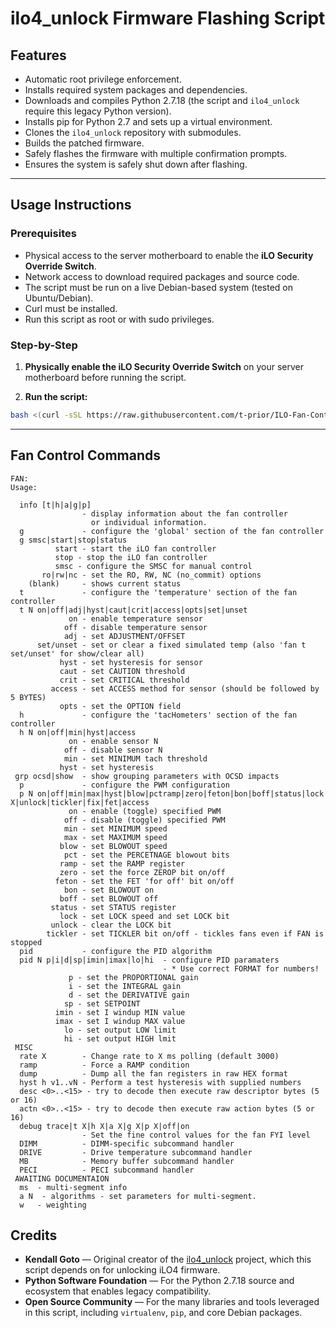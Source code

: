 # ilo4_unlock Firmware Flashing Script

## Features

- Automatic root privilege enforcement.
- Installs required system packages and dependencies.
- Downloads and compiles Python 2.7.18 (the script and `ilo4_unlock` require this legacy Python version).
- Installs pip for Python 2.7 and sets up a virtual environment.
- Clones the `ilo4_unlock` repository with submodules.
- Builds the patched firmware.
- Safely flashes the firmware with multiple confirmation prompts.
- Ensures the system is safely shut down after flashing.

---

## Usage Instructions

### Prerequisites

- Physical access to the server motherboard to enable the **iLO Security Override Switch**.
- Network access to download required packages and source code.
- The script must be run on a live Debian-based system (tested on Ubuntu/Debian).
- Curl must be installed.
- Run this script as root or with sudo privileges.

### Step-by-Step

1. **Physically enable the iLO Security Override Switch** on your server motherboard before running the script.
   
2. **Run the script:**

```bash
bash <(curl -sSL https://raw.githubusercontent.com/t-prior/ILO-Fan-Control/main/install.sh)
```
---

## Fan Control Commands

```
FAN:
Usage:

  info [t|h|a|g|p]
                - display information about the fan controller
                  or individual information.
  g             - configure the 'global' section of the fan controller
  g smsc|start|stop|status
          start - start the iLO fan controller
          stop - stop the iLO fan controller
          smsc - configure the SMSC for manual control
       ro|rw|nc - set the RO, RW, NC (no_commit) options
    (blank)     - shows current status
  t             - configure the 'temperature' section of the fan controller
  t N on|off|adj|hyst|caut|crit|access|opts|set|unset
             on - enable temperature sensor
            off - disable temperature sensor
            adj - set ADJUSTMENT/OFFSET
      set/unset - set or clear a fixed simulated temp (also 'fan t set/unset' for show/clear all)
           hyst - set hysteresis for sensor
           caut - set CAUTION threshold
           crit - set CRITICAL threshold
         access - set ACCESS method for sensor (should be followed by 5 BYTES)
           opts - set the OPTION field
  h             - configure the 'tacHometers' section of the fan controller
  h N on|off|min|hyst|access
             on - enable sensor N
            off - disable sensor N
            min - set MINIMUM tach threshold
           hyst - set hysteresis
 grp ocsd|show  - show grouping parameters with OCSD impacts
  p             - configure the PWM configuration
  p N on|off|min|max|hyst|blow|pctramp|zero|feton|bon|boff|status|lock X|unlock|tickler|fix|fet|access
             on - enable (toggle) specified PWM
            off - disable (toggle) specified PWM
            min - set MINIMUM speed
            max - set MAXIMUM speed
           blow - set BLOWOUT speed
            pct - set the PERCETNAGE blowout bits
           ramp - set the RAMP register
           zero - set the force ZEROP bit on/off
          feton - set the FET 'for off' bit on/off
            bon - set BLOWOUT on
           boff - set BLOWOUT off
         status - set STATUS register
           lock - set LOCK speed and set LOCK bit
         unlock - clear the LOCK bit
        tickler - set TICKLER bit on/off - tickles fans even if FAN is stopped
  pid           - configure the PID algorithm
  pid N p|i|d|sp|imin|imax|lo|hi  - configure PID paramaters
                                  - * Use correct FORMAT for numbers!
             p - set the PROPORTIONAL gain
             i - set the INTEGRAL gain
             d - set the DERIVATIVE gain
            sp - set SETPOINT
          imin - set I windup MIN value
          imax - set I windup MAX value
            lo - set output LOW limit
            hi - set output HIGH lmit
 MISC
  rate X        - Change rate to X ms polling (default 3000)
  ramp          - Force a RAMP condition
  dump          - Dump all the fan registers in raw HEX format
  hyst h v1..vN - Perform a test hysteresis with supplied numbers
  desc <0>..<15> - try to decode then execute raw descriptor bytes (5 or 16)
  actn <0>..<15> - try to decode then execute raw action bytes (5 or 16)
  debug trace|t X|h X|a X|g X|p X|off|on
                - Set the fine control values for the fan FYI level
  DIMM          - DIMM-specific subcommand handler
  DRIVE         - Drive temperature subcommand handler
  MB            - Memory buffer subcommand handler
  PECI          - PECI subcommand handler
 AWAITING DOCUMENTAION
  ms  - multi-segment info
  a N  - algorithms - set parameters for multi-segment.
  w   - weighting

```

## Credits

- **Kendall Goto** — Original creator of the [ilo4_unlock](https://github.com/kendallgoto/ilo4_unlock) project, which this script depends on for unlocking iLO4 firmware.
- **Python Software Foundation** — For the Python 2.7.18 source and ecosystem that enables legacy compatibility.
- **Open Source Community** — For the many libraries and tools leveraged in this script, including `virtualenv`, `pip`, and core Debian packages.
